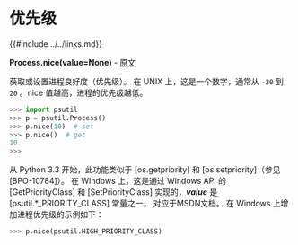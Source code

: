 # 优先级

{{#include ../../links.md}}

**Process.nice(value=None)** - [原文](https://psutil.readthedocs.io/en/latest/#psutil.Process.nice) <a name="Process.nice" ></a>

获取或设置进程良好度（优先级）。 在 UNIX 上，这是一个数字，通常从 `-20` 到 `20` 。nice 值越高，进程的优先级越低。

```python
>>> import psutil
>>> p = psutil.Process()
>>> p.nice(10)  # set
>>> p.nice()  # get
10
>>>
```

从 Python 3.3 开始，此功能类似于 [os.getpriority] 和 [os.setpriority]（参见 [BPO-10784]）。 在 Windows 上，这是通过 Windows API 的 [GetPriorityClass] 和 [SetPriorityClass] 实现的，***value*** 是 [psutil.*_PRIORITY_CLASS] 常量之一， 对应于MSDN文档。 在 Windows 上增加进程优先级的示例如下：

```python
>>> p.nice(psutil.HIGH_PRIORITY_CLASS)
```
